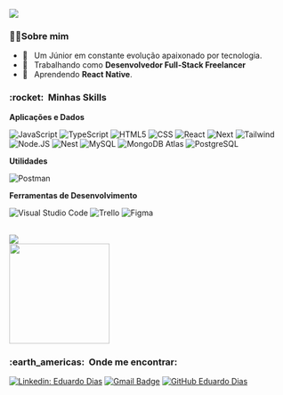 ![](https://komarev.com/ghpvc/?username=Eduardo-Dias019&color=006bed)

<h3> 👨‍💻Sobre mim </h3>

- 🤔 &nbsp; Um Júnior em constante evolução apaixonado por tecnologia.
- 💼 &nbsp; Trabalhando como **Desenvolvedor Full-Stack Freelancer** 
- 🌱 &nbsp; Aprendendo **React Native**. 

<h3> :rocket: &nbsp;Minhas Skills </h3>

**Aplicações e Dados**

  ![JavaScript](https://img.shields.io/badge/-JavaScript-333333?style=flat&logo=javascript)
  ![TypeScript](https://img.shields.io/badge/-Typescript-333333?style=flat&logo=typescript) 
  ![HTML5](https://img.shields.io/badge/-HTML5-333333?style=flat&logo=HTML5)
  ![CSS](https://img.shields.io/badge/-CSS-333333?style=flat&logo=CSS3&logoColor=1572B6)
  ![React](https://img.shields.io/badge/-React-333333?style=flat&logo=react)
  ![Next](https://img.shields.io/badge/Next-black?style=for-the-badge&logo=next.js&logoColor=white)
  ![Tailwind](https://img.shields.io/badge/tailwindcss-%2338B2AC.svg?style=for-the-badge&logo=tailwind-css&logoColor=white)
  ![Node.JS](https://img.shields.io/badge/-Node.JS-333333?style=flat&logo=node.js) 
  ![Nest](https://img.shields.io/badge/nestjs-%23E0234E.svg?style=for-the-badge&logo=nestjs&logoColor=white)
  ![MySQL](https://img.shields.io/badge/-MySQL-333333?style=flat&logo=mysql)
  ![MongoDB Atlas](https://img.shields.io/badge/-MongoDB-333333?style=flat&logo=mongodb) 
  ![PostgreSQL](https://img.shields.io/badge/PostgreSQL-000?style=for-the-badge&logo=postgresql)

**Utilidades**

  ![Postman](https://img.shields.io/badge/-Postman-333333?style=flat&logo=postman)

**Ferramentas de Desenvolvimento**

  ![Visual Studio Code](https://img.shields.io/badge/-Visual%20Studio%20Code-333333?style=flat&logo=visual-studio-code&logoColor=007ACC)
  ![Trello](https://img.shields.io/badge/-Trello-333333?style=flat&logo=trello&logoColor=007ACC)
  ![Figma](https://img.shields.io/badge/-Figma-333333?style=flat&logo=figma&logoColor=007ACC)

<br/>

<a href="https://github.com/Eduardo-Dias019">
  <img align="center" src="https://github-readme-stats.vercel.app/api/top-langs/?username=Eduardo-Dias019&theme=dracula&hide_langs_below=1" />
</a>

<br/>

<a href="https://github.com/Eduardo-Dias019">
  <img height="180em" src="https://github-readme-stats.vercel.app/api?username=Eduardo-Dias019&theme=dracula&show_icons=true" />
</a>

<br/>

<h3> :earth_americas: &nbsp;Onde me encontrar: </h3> 

[![Linkedin: Eduardo Dias](https://img.shields.io/badge/-EDUARDODIAS-blue?style=flat-square&logo=Linkedin&logoColor=white&link=https://br.linkedin.com/in/eduardo-dias-621b4b220)](https://br.linkedin.com/in/eduardo-dias-621b4b220)
[![Gmail Badge](https://img.shields.io/badge/-eduardodiasmelo123@gmail.com-006bed?style=flat-square&logo=Gmail&logoColor=white&link=mailto:eduardodiasmelo123@gmail.com)](mailto:eduardodiasmelo123@gmail.com)
[![GitHub Eduardo Dias]( https://img.shields.io/github/followers/Eduardo-Dias019?label=follow&style=social)](https://github.com/Eduardo-Dias019)
